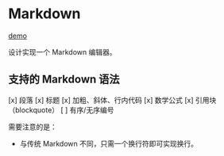 # Markdown

[demo](https://memset0.github.io/qsctech-problems-upsolving/markdown/)

设计实现一个 Markdown 编辑器。

## 支持的 Markdown 语法

[x] 段落
[x] 标题
[x] 加粗、斜体、行内代码
[x] 数学公式
[x] 引用块（blockquote）
[ ] 有序/无序编号

需要注意的是：

- 与传统 Markdown 不同，只需一个换行符即可实现换行。
